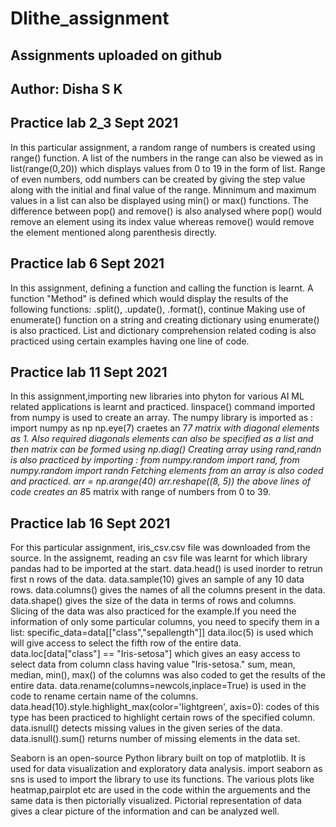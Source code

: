 # Dlithe_assignment
## Assignments uploaded on github
## Author: Disha S K

## Practice lab 2_3 Sept 2021
In this particular assignment, a random range of numbers is created using range() function. A list of the numbers in the range can also be viewed as in list(range(0,20)) which displays values from 0 to 19 in the form of list.
Range of even numbers, odd numbers can be created by giving the step value along with the initial and final value of the range. Minnimum and maximum values in a list can also be displayed using min() or max() functions.
The difference between pop() and remove() is also analysed where pop() would remove an element using its index value whereas remove() would remove the element mentioned along parenthesis directly.


## Practice lab 6 Sept 2021
In this assignment, defining a function and calling the function is learnt.
A function "Method" is defined which would display the results of the following functions: .split(), .update(), .format(), continue
Making use of enumerate() function on a string and creating dictionary using enumerate() is also practiced.
List and dictionary comprehension related coding is also practiced using certain examples having one line of code.


## Practice lab 11 Sept 2021
In this assignment,importing new libraries into phyton for various AI ML related applications is learnt and practiced.
linspace() command imported from numpy is used to create an array. The numpy library is imported as : import numpy as np
np.eye(7) craetes an 7*7 matrix with diagonal elements as 1. Also required diagonals elements can also be specified as a list and then matrix can be formed using np.diag()
Creating array using rand,randn is also practiced by importing : from numpy.random import rand, from numpy.random import randn
Fetching elements from an array is also coded and practiced.
arr = np.arange(40)
arr.reshape((8, 5))
the above lines of code creates an 8*5 matrix with range of numbers from 0 to 39.


## Practice lab 16 Sept 2021
For this particular assignment, iris_csv.csv file was downloaded from the source. In the assignemt, reading an csv file was learnt for which library pandas had to be imported at the start.
data.head() is used inorder to retrun first n rows of the data.
data.sample(10) gives an sample of  any 10 data rows.
data.columns() gives the names of all the columns present in the data.
data.shape() gives the size of the data in terms of rows and columns.
Slicing of the data was also practiced for the example.If you need the information of only some particular columns, you need to specify them in a list:
specific_data=data[["class","sepallength"]]
data.iloc(5) is used which will give access to select the fifth row of the entire data.
data.loc[data["class"] == "Iris-setosa"]  which gives an easy access to select data from column class having value "Iris-setosa."
sum, mean, median, min(), max() of the columns was also coded to get the results of the entire data.
data.rename(columns=newcols,inplace=True) is used in the code to rename certain name of the columns.
data.head(10).style.highlight_max(color='lightgreen', axis=0): codes of this type has been practiced to highlight certain rows of the specified column.
data.isnull() detects missing values in the given series of the data.
data.isnull().sum() returns number of missing elements in the data set.

Seaborn is an open-source Python library built on top of matplotlib. It is used for data visualization and exploratory data analysis.
import seaborn as sns is used to import the library to use its functions.
The various plots like heatmap,pairplot etc are used in the code within the arguements and the same data is then pictorially visualized.
Pictorial representation of data gives a clear picture of the information and can be analyzed well.
